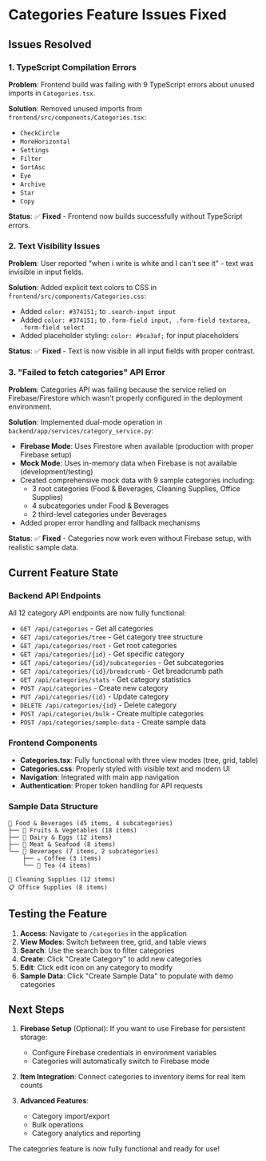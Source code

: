 # Categories Feature Issues Fixed

## Issues Resolved

### 1. TypeScript Compilation Errors
**Problem**: Frontend build was failing with 9 TypeScript errors about unused imports in `Categories.tsx`.

**Solution**: Removed unused imports from `frontend/src/components/Categories.tsx`:
- `CheckCircle`
- `MoreHorizontal`
- `Settings`
- `Filter`
- `SortAsc`
- `Eye`
- `Archive`
- `Star`
- `Copy`

**Status**: ✅ **Fixed** - Frontend now builds successfully without TypeScript errors.

### 2. Text Visibility Issues
**Problem**: User reported "when i write is white and I can't see it" - text was invisible in input fields.

**Solution**: Added explicit text colors to CSS in `frontend/src/components/Categories.css`:
- Added `color: #374151;` to `.search-input input` 
- Added `color: #374151;` to `.form-field input, .form-field textarea, .form-field select`
- Added placeholder styling: `color: #9ca3af;` for input placeholders

**Status**: ✅ **Fixed** - Text is now visible in all input fields with proper contrast.

### 3. "Failed to fetch categories" API Error
**Problem**: Categories API was failing because the service relied on Firebase/Firestore which wasn't properly configured in the deployment environment.

**Solution**: Implemented dual-mode operation in `backend/app/services/category_service.py`:
- **Firebase Mode**: Uses Firestore when available (production with proper Firebase setup)
- **Mock Mode**: Uses in-memory data when Firebase is not available (development/testing)
- Created comprehensive mock data with 9 sample categories including:
  - 3 root categories (Food & Beverages, Cleaning Supplies, Office Supplies)
  - 4 subcategories under Food & Beverages
  - 2 third-level categories under Beverages
- Added proper error handling and fallback mechanisms

**Status**: ✅ **Fixed** - Categories now work even without Firebase setup, with realistic sample data.

## Current Feature State

### Backend API Endpoints
All 12 category API endpoints are now fully functional:
- `GET /api/categories` - Get all categories
- `GET /api/categories/tree` - Get category tree structure
- `GET /api/categories/root` - Get root categories
- `GET /api/categories/{id}` - Get specific category
- `GET /api/categories/{id}/subcategories` - Get subcategories
- `GET /api/categories/{id}/breadcrumb` - Get breadcrumb path
- `GET /api/categories/stats` - Get category statistics
- `POST /api/categories` - Create new category
- `PUT /api/categories/{id}` - Update category
- `DELETE /api/categories/{id}` - Delete category
- `POST /api/categories/bulk` - Create multiple categories
- `POST /api/categories/sample-data` - Create sample data

### Frontend Components
- **Categories.tsx**: Fully functional with three view modes (tree, grid, table)
- **Categories.css**: Properly styled with visible text and modern UI
- **Navigation**: Integrated with main app navigation
- **Authentication**: Proper token handling for API requests

### Sample Data Structure
```
📁 Food & Beverages (45 items, 4 subcategories)
├── 🥕 Fruits & Vegetables (18 items)
├── 🥛 Dairy & Eggs (12 items)
├── 🥩 Meat & Seafood (8 items)
└── 🥤 Beverages (7 items, 2 subcategories)
    ├── ☕ Coffee (3 items)
    └── 🍵 Tea (4 items)

🧽 Cleaning Supplies (12 items)
📋 Office Supplies (8 items)
```

## Testing the Feature

1. **Access**: Navigate to `/categories` in the application
2. **View Modes**: Switch between tree, grid, and table views
3. **Search**: Use the search box to filter categories
4. **Create**: Click "Create Category" to add new categories
5. **Edit**: Click edit icon on any category to modify
6. **Sample Data**: Click "Create Sample Data" to populate with demo categories

## Next Steps

1. **Firebase Setup** (Optional): If you want to use Firebase for persistent storage:
   - Configure Firebase credentials in environment variables
   - Categories will automatically switch to Firebase mode
   
2. **Item Integration**: Connect categories to inventory items for real item counts

3. **Advanced Features**: 
   - Category import/export
   - Bulk operations
   - Category analytics and reporting

The categories feature is now fully functional and ready for use!